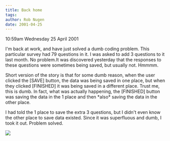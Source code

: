 ```yaml
---
title: Back home
tags: 
author: Rob Nugen
date: 2001-04-25
---
```


<p class=date>10:59am Wednesday 25 April 2001</p>

<p>I'm back at work, and have just solved a dumb coding problem.  This
particular survey had 79 questions in it.  I was asked to add 3 questions to
it last month.  No problem.</p.

<p>It was discovered yesterday that the responses to these questions were
sometimes being saved, but usually not.  Hmmmm.</p>

<p>Short version of the story is that for some dumb reason, when the user
clicked the [SAVE] button, the data was being saved in one place, but when
they clicked [FINISHED] it was being saved in a different place.  Trust me,
this is dumb.  In fact, what was actually happening, the [FINISHED] button
was saving the data in the 1 place and then *also* saving the data in the
other place.</p>

<p>I had told the 1 place to save the extra 3 questions, but I didn't even
know the other place to save data existed.  Since it was superfluous and
dumb, I took it out.  Problem solved.</p>

<p><img src="/images/rob/wL-ROB.gif">

